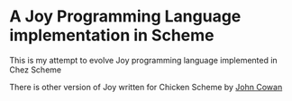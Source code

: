 # A Joy Programming Language implementation in Scheme

This is my attempt to evolve Joy programming language implemented in Chez Scheme

There is other version of Joy written for Chicken Scheme by [John Cowan](http://vrici.lojban.org/~cowan/)
